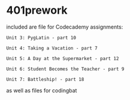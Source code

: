 # 401prework

included are file for Codecademy assignments:
	
	Unit 3: PygLatin - part 10
  
  	Unit 4: Taking a Vacation - part 7
  
	Unit 5: A Day at the Supermarket - part 12
  
  	Unit 6: Student Becomes the Teacher - part 9
  
  	Unit 7: Battleship! - part 18
  
  
as well as files for codingbat
